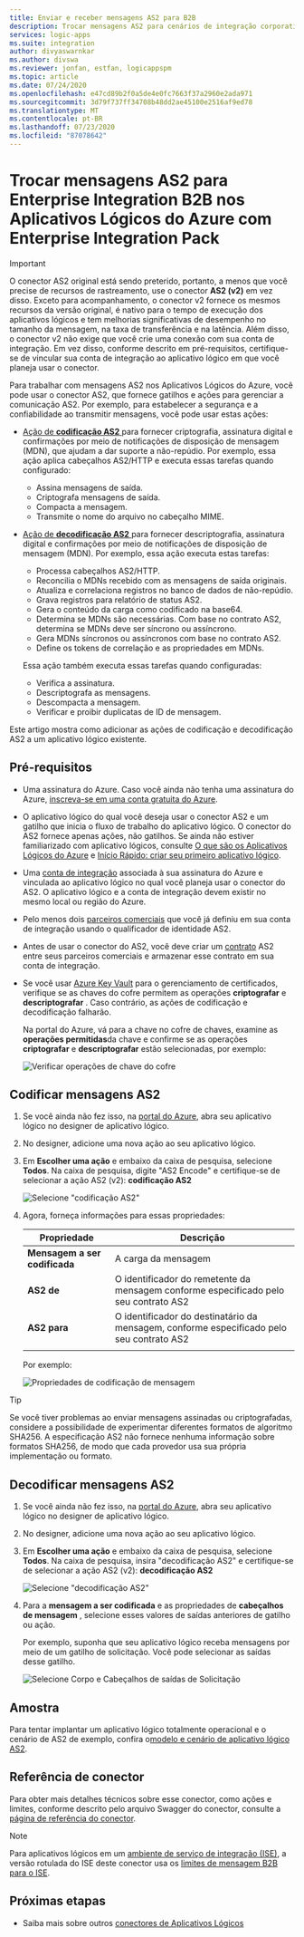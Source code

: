 ```yaml
---
title: Enviar e receber mensagens AS2 para B2B
description: Trocar mensagens AS2 para cenários de integração corporativa B2B usando aplicativos lógicos do Azure com Enterprise Integration Pack
services: logic-apps
ms.suite: integration
author: divyaswarnkar
ms.author: divswa
ms.reviewer: jonfan, estfan, logicappspm
ms.topic: article
ms.date: 07/24/2020
ms.openlocfilehash: e47cd89b2f0a5de4e0fc7663f37a2960e2ada971
ms.sourcegitcommit: 3d79f737ff34708b48dd2ae45100e2516af9ed78
ms.translationtype: MT
ms.contentlocale: pt-BR
ms.lasthandoff: 07/23/2020
ms.locfileid: "87078642"
---
```

# <a name="exchange-as2-messages-for-b2b-enterprise-integration-in-azure-logic-apps-with-enterprise-integration-pack"></a>Trocar mensagens AS2 para Enterprise Integration B2B nos Aplicativos Lógicos do Azure com Enterprise Integration Pack

> [!IMPORTANT]
> O conector AS2 original está sendo preterido, portanto, a menos que você precise de recursos de rastreamento, use o conector **AS2 (v2)** em vez disso. Exceto para acompanhamento, o conector v2 fornece os mesmos recursos da versão original, é nativo para o tempo de execução dos aplicativos lógicos e tem melhorias significativas de desempenho no tamanho da mensagem, na taxa de transferência e na latência. Além disso, o conector v2 não exige que você crie uma conexão com sua conta de integração. Em vez disso, conforme descrito em pré-requisitos, certifique-se de vincular sua conta de integração ao aplicativo lógico em que você planeja usar o conector.

Para trabalhar com mensagens AS2 nos Aplicativos Lógicos do Azure, você pode usar o conector AS2, que fornece gatilhos e ações para gerenciar a comunicação AS2. Por exemplo, para estabelecer a segurança e a confiabilidade ao transmitir mensagens, você pode usar estas ações:

* [Ação de **codificação AS2** ](#encode) para fornecer criptografia, assinatura digital e confirmações por meio de notificações de disposição de mensagem (MDN), que ajudam a dar suporte a não-repúdio. Por exemplo, essa ação aplica cabeçalhos AS2/HTTP e executa essas tarefas quando configurado:

  * Assina mensagens de saída.
  * Criptografa mensagens de saída.
  * Compacta a mensagem.
  * Transmite o nome do arquivo no cabeçalho MIME.

* [Ação de **decodificação AS2** ](#decode) para fornecer descriptografia, assinatura digital e confirmações por meio de notificações de disposição de mensagem (MDN). Por exemplo, essa ação executa estas tarefas:

  * Processa cabeçalhos AS2/HTTP.
  * Reconcilia o MDNs recebido com as mensagens de saída originais.
  * Atualiza e correlaciona registros no banco de dados de não-repúdio.
  * Grava registros para relatório de status AS2.
  * Gera o conteúdo da carga como codificado na base64.
  * Determina se MDNs são necessárias. Com base no contrato AS2, determina se MDNs deve ser síncrono ou assíncrono.
  * Gera MDNs síncronos ou assíncronos com base no contrato AS2.
  * Define os tokens de correlação e as propriedades em MDNs.

  Essa ação também executa essas tarefas quando configuradas:

  * Verifica a assinatura.
  * Descriptografa as mensagens.
  * Descompacta a mensagem.
  * Verificar e proibir duplicatas de ID de mensagem.

Este artigo mostra como adicionar as ações de codificação e decodificação AS2 a um aplicativo lógico existente.

## <a name="prerequisites"></a>Pré-requisitos

* Uma assinatura do Azure. Caso você ainda não tenha uma assinatura do Azure, [inscreva-se em uma conta gratuita do Azure](https://azure.microsoft.com/free/).

* O aplicativo lógico do qual você deseja usar o conector AS2 e um gatilho que inicia o fluxo de trabalho do aplicativo lógico. O conector do AS2 fornece apenas ações, não gatilhos. Se ainda não estiver familiarizado com aplicativo lógicos, consulte [O que são os Aplicativos Lógicos do Azure](../logic-apps/logic-apps-overview.md) e [Início Rápido: criar seu primeiro aplicativo lógico](../logic-apps/quickstart-create-first-logic-app-workflow.md).

* Uma [conta de integração](../logic-apps/logic-apps-enterprise-integration-create-integration-account.md) associada à sua assinatura do Azure e vinculada ao aplicativo lógico no qual você planeja usar o conector do AS2. O aplicativo lógico e a conta de integração devem existir no mesmo local ou região do Azure.

* Pelo menos dois [parceiros comerciais](../logic-apps/logic-apps-enterprise-integration-partners.md) que você já definiu em sua conta de integração usando o qualificador de identidade AS2.

* Antes de usar o conector do AS2, você deve criar um [contrato](../logic-apps/logic-apps-enterprise-integration-agreements.md) AS2 entre seus parceiros comerciais e armazenar esse contrato em sua conta de integração.

* Se você usar [Azure Key Vault](../key-vault/general/overview.md) para o gerenciamento de certificados, verifique se as chaves do cofre permitem as operações **criptografar** e **descriptografar** . Caso contrário, as ações de codificação e decodificação falharão.

  Na portal do Azure, vá para a chave no cofre de chaves, examine as **operações permitidas**da chave e confirme se as operações **criptografar** e **descriptografar** estão selecionadas, por exemplo:

  ![Verificar operações de chave do cofre](media/logic-apps-enterprise-integration-as2/key-vault-permitted-operations.png)

<a name="encode"></a>

## <a name="encode-as2-messages"></a>Codificar mensagens AS2

1. Se você ainda não fez isso, na [portal do Azure](https://portal.azure.com), abra seu aplicativo lógico no designer de aplicativo lógico.

1. No designer, adicione uma nova ação ao seu aplicativo lógico.

1. Em **Escolher uma ação** e embaixo da caixa de pesquisa, selecione **Todos**. Na caixa de pesquisa, digite "AS2 Encode" e certifique-se de selecionar a ação AS2 (v2): **codificação AS2**

   ![Selecione "codificação AS2"](./media/logic-apps-enterprise-integration-as2/select-as2-encode.png)

1. Agora, forneça informações para essas propriedades:

   | Propriedade | Descrição |
   |----------|-------------|
   | **Mensagem a ser codificada** | A carga da mensagem |
   | **AS2 de** | O identificador do remetente da mensagem conforme especificado pelo seu contrato AS2 |
   | **AS2 para** | O identificador do destinatário da mensagem, conforme especificado pelo seu contrato AS2 |
   |||

   Por exemplo:

   ![Propriedades de codificação de mensagem](./media/logic-apps-enterprise-integration-as2/as2-message-encoding-details.png)

> [!TIP]
> Se você tiver problemas ao enviar mensagens assinadas ou criptografadas, considere a possibilidade de experimentar diferentes formatos de algoritmo SHA256. A especificação AS2 não fornece nenhuma informação sobre formatos SHA256, de modo que cada provedor usa sua própria implementação ou formato.

<a name="decode"></a>

## <a name="decode-as2-messages"></a>Decodificar mensagens AS2

1. Se você ainda não fez isso, na [portal do Azure](https://portal.azure.com), abra seu aplicativo lógico no designer de aplicativo lógico.

1. No designer, adicione uma nova ação ao seu aplicativo lógico.

1. Em **Escolher uma ação** e embaixo da caixa de pesquisa, selecione **Todos**. Na caixa de pesquisa, insira "decodificação AS2" e certifique-se de selecionar a ação AS2 (v2): **decodificação AS2**

   ![Selecione "decodificação AS2"](media/logic-apps-enterprise-integration-as2/select-as2-decode.png)

1. Para a **mensagem a ser codificada** e as propriedades de **cabeçalhos de mensagem** , selecione esses valores de saídas anteriores de gatilho ou ação.

   Por exemplo, suponha que seu aplicativo lógico receba mensagens por meio de um gatilho de solicitação. Você pode selecionar as saídas desse gatilho.

   ![Selecione Corpo e Cabeçalhos de saídas de Solicitação](media/logic-apps-enterprise-integration-as2/as2-message-decoding-details.png)

## <a name="sample"></a>Amostra

Para tentar implantar um aplicativo lógico totalmente operacional e o cenário de AS2 de exemplo, confira o[modelo e cenário de aplicativo lógico AS2](https://azure.microsoft.com/documentation/templates/201-logic-app-as2-send-receive/).

## <a name="connector-reference"></a>Referência de conector

Para obter mais detalhes técnicos sobre esse conector, como ações e limites, conforme descrito pelo arquivo Swagger do conector, consulte a [página de referência do conector](/connectors/as2/). 

> [!NOTE]
> Para aplicativos lógicos em um [ambiente de serviço de integração (ISE)](../logic-apps/connect-virtual-network-vnet-isolated-environment-overview.md), a versão rotulada do ISE deste conector usa os [limites de mensagem B2B para o ISE](../logic-apps/logic-apps-limits-and-config.md#b2b-protocol-limits).

## <a name="next-steps"></a>Próximas etapas

* Saiba mais sobre outros [conectores de Aplicativos Lógicos](../connectors/apis-list.md)
